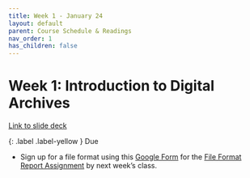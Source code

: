 ```yaml
---
title: Week 1 - January 24
layout: default
parent: Course Schedule & Readings
nav_order: 1
has_children: false
---
```

# Week 1: Introduction to Digital Archives<br>
<a href="https://drive.google.com/file/d/1XI2ZAYqRW6RpG6oauJTsDfcIU2PG4fgX/view?usp=drive_link" target="_blank">Link to slide deck</a>

{: .label .label-yellow }
Due
* Sign up for a file format using this <a href="https://forms.gle/UDw6TjZdvrxQpkxq7" target="_blank">Google Form</a> for the <a href="https://digital-archives.github.io/HISTGA1011/assignments/file_format.html">File Format Report Assignment</a> by next week’s class.
